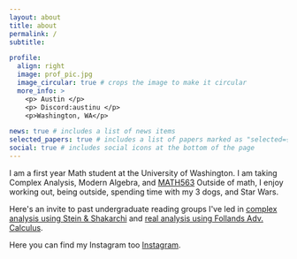```yaml
---
layout: about
title: about
permalink: /
subtitle: 

profile:
  align: right
  image: prof_pic.jpg
  image_circular: true # crops the image to make it circular
  more_info: >
    <p> Austin </p>
    <p> Discord:austinu </p>
    <p>Washington, WA</p>

news: true # includes a list of news items
selected_papers: true # includes a list of papers marked as "selected={true}"
social: true # includes social icons at the bottom of the page
---
```


I am a first year Math student at the University of Washington. I am taking Complex Analysis, Modern Algebra, and [MATH563](https://math.washington.edu/courses/2024/spring/math/563/a) Outside of math, I enjoy working out, being outside, spending time with my 3 dogs, and Star Wars. 

Here's an invite to past undergraduate reading groups I've led in [complex analysis using Stein & Shakarchi](https://discord.gg/AgRT6ZFC) and [real analysis using Follands Adv. Calculus](https://discord.gg/fwn8gEEH). 

Here you can find my Instagram too [Instagram](https://www.instagram.com/austinulrigg/?hl=en). 


